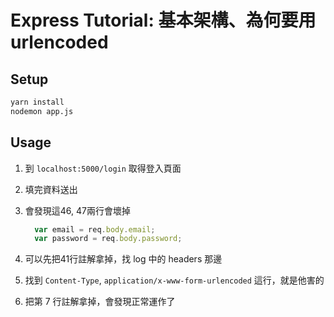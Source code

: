# Express Tutorial: 基本架構、為何要用 urlencoded

## Setup

```bash
yarn install
nodemon app.js
```

## Usage

1. 到 `localhost:5000/login` 取得登入頁面
2. 填完資料送出
3. 會發現這46, 47兩行會壞掉

    ```javascript
      var email = req.body.email;
      var password = req.body.password;
    ```

4. 可以先把41行註解拿掉，找 log 中的 headers 那邊
5. 找到 `Content-Type`, `application/x-www-form-urlencoded` 這行，就是他害的
6. 把第 7 行註解拿掉，會發現正常運作了
